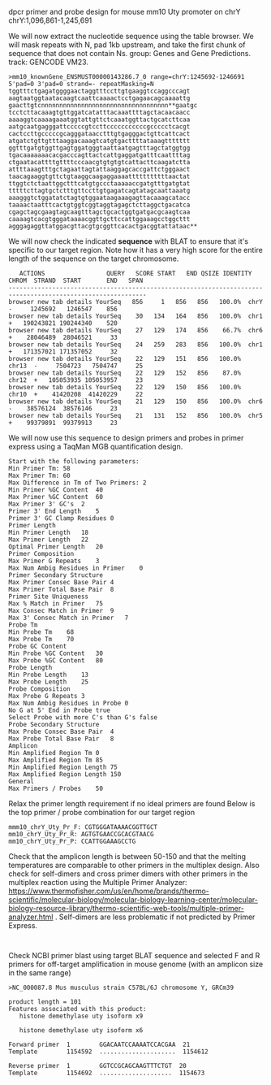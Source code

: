 
dpcr primer and probe design for mouse mm10 Uty promoter on chrY
chrY:1,096,861-1,245,691

We will now extract the nucleotide sequence using the table browser. We will mask repeats with N, pad 1kb upstream, and take the first chunk of sequence that does not contain Ns. group: Genes and Gene Predictions. track: GENCODE VM23. 
```
>mm10_knownGene_ENSMUST00000143286.7_0 range=chrY:1245692-1246691 5'pad=0 3'pad=0 strand=- repeatMasking=N
tggtttctgagatggggaactaggtttccttgtgaaggtccaggcccagt
aagtaatggtaatacaagtcaattcaaaactcctgagaacagcaaaattg
gaacttgtcnnnnnnnnnnnnnnnnnnnnnnnnnnnnnnnnnnn**gaatgc
tcctcttacaaagtgttggatcatatttacaaattttagctacaacaacc
aaaaggtcaaaagaaatggtattgttctcaaatggttactgcatcttcaa
aatgcaatgagggattcccccgtccttcccccccccccgccccctcacgt
cactccttgcccccgcagggataacctttgtgagggactgttcattcact
atgatctgttgtttaaggacaaagtcatgtgacttttataaagttttttt
ggtttgatgtggttgagtggatgggtaattaatgagtttagctatggtgg
tgacaaaaaaacacgacccagttactcattgaggatgatttcaattttag
ctgaatacattttgttttcccaacgtgtgtgtcattacttcaagatctta
attttaaagtttgctagaattagtattaaggagcaccgattctgggaact
taacagaaggtgttctgtaaggcaagaggaaaatttttttttttaactat
ttggtctctaattggctttcatgtgccctaaaaaccgatgtttgatgtat
tttttcttagtgctctttgttccttgtgagatcagtatagcaattaaatg
aaagggtctggatatctagtgtggaataagaaagagttacaaagcatacc
taaaactaatttcactgtggtcggtaggtagagctcttaggctgacatca
cgagctagcgaagtagcaagtttagctgcactggtgatgacgcaagtcaa
caaaagtcacgtgggataaaacggttgcttccattggaaagcctggcttt
agggagaggttatggacgttacgtgcggttcacactgacggtattataac**
```
We will now check the indicated **sequence** with BLAT to ensure that it's specific to our target region. Note how it has a very high score for the entire length of the sequence on the target chromosome.
```
   ACTIONS                 QUERY   SCORE START   END QSIZE IDENTITY  CHROM  STRAND  START       END   SPAN
------------------------------------------------------------------------------------------------------------
browser new tab details YourSeq   856     1   856   856   100.0%  chrY   -     1245692   1246547    856
browser new tab details YourSeq    30   134   164   856   100.0%  chr1   +   190243821 190244340    520
browser new tab details YourSeq    27   129   174   856    66.7%  chr6   +    28046489  28046521     33
browser new tab details YourSeq    24   259   283   856   100.0%  chr1   +   171357021 171357052     32
browser new tab details YourSeq    22   129   151   856   100.0%  chr13  -     7504723   7504747     25
browser new tab details YourSeq    22   129   152   856    87.0%  chr12  +   105053935 105053957     23
browser new tab details YourSeq    22   129   150   856   100.0%  chr10  +    41420208  41420229     22
browser new tab details YourSeq    21   129   150   856   100.0%  chr6   -    38576124  38576146     23
browser new tab details YourSeq    21   131   152   856   100.0%  chr5   +    99379891  99379913     23
```
We will now use this sequence to design primers and probes in primer express using a TaqMan MGB quantification design. 
```
Start with the following parameters:
Min Primer Tm: 58
Max Primer Tm: 60
Max Difference in Tm of Two Primers: 2
Min Primer %GC Content	40
Max Primer %GC Content	60
Max Primer 3' GC's	2
Primer 3' End Length	5
Primer 3' GC Clamp Residues	0
Primer Length	
Min Primer Length	18
Max Primer Length	22
Optimal Primer Length	20
Primer Composition	
Max Primer G Repeats	3
Max Num Ambig Residues in Primer	0
Primer Secondary Structure	
Max Primer Consec Base Pair	4
Max Primer Total Base Pair	8
Primer Site Uniqueness	
Max % Match in Primer	75
Max Consec Match in Primer	9
Max 3' Consec Match in Primer	7
Probe Tm	
Min Probe Tm	68
Max Probe Tm	70
Probe GC Content	
Min Probe %GC Content	30
Max Probe %GC Content	80
Probe Length	
Min Probe Length	13
Max Probe Length	25
Probe Composition	
Max Probe G Repeats	3
Max Num Ambig Residues in Probe	0
No G at 5' End in Probe	true
Select Probe with more C's than G's	false
Probe Secondary Structure	
Max Probe Consec Base Pair	4
Max Probe Total Base Pair	8
Amplicon	
Min Amplified Region Tm	0
Max Amplified Region Tm	85
Min Amplified Region Length	75
Max Amplified Region Length	150
General	
Max Primers / Probes	50
```
Relax the primer length requirement if no ideal primers are found
Below is the top primer / probe combination for our target region

```
mmm10_chrY_Uty_Pr_F: CGTGGGATAAAACGGTTGCT
mm10_chrY_Uty_Pr_R: AGTGTGAACCGCACGTAACG
mm10_chrY_Uty_Pr_P: CCATTGGAAAGCCTG
```

Check that the amplicon length is between 50-150 and that the melting temperatures are comparable to other primers in the multiplex design. Also check for self-dimers and cross primer dimers with other primers in the multiplex reaction using the Multiple Primer Analyzer: https://www.thermofisher.com/us/en/home/brands/thermo-scientific/molecular-biology/molecular-biology-learning-center/molecular-biology-resource-library/thermo-scientific-web-tools/multiple-primer-analyzer.html . Self-dimers are less problematic if not predicted by Primer Express. 

```


```

Check NCBI primer blast using target BLAT sequence and selected F and R primers for off-target amplification in mouse genome (with an amplicon size in the same range)
```
>NC_000087.8 Mus musculus strain C57BL/6J chromosome Y, GRCm39

product length = 101
Features associated with this product:
   histone demethylase uty isoform x9

   histone demethylase uty isoform x6

Forward primer  1        GGACAATCCAAAATCCACGAA  21
Template        1154592  .....................  1154612

Reverse primer  1        GGTCCGCAGCAAGTTTCTGT  20
Template        1154692  ....................  1154673
```


